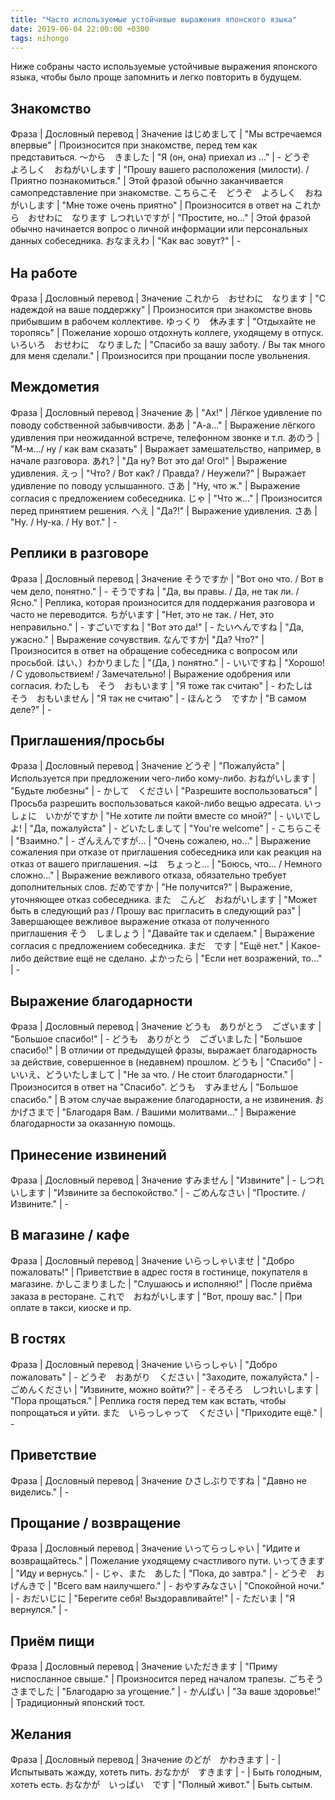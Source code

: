 ```yaml
---
title: "Часто используемые устойчивые выражения японского языка"
date: 2019-06-04 22:00:00 +0300
tags: nihongo
---
```

Ниже собраны часто используемые устойчивые выражения японского языка, чтобы было проще запомнить и легко повторить в будущем.
<!--more-->

## Знакомство

Фраза | Дословный перевод | Значение
はじめまして | "Мы встречаемся впервые" | Произносится при знакомстве, перед тем как представиться.
〜から　きました | "Я (он, она) приехал из ..." | -
どうぞ　よろしく　おねがいします | "Прошу вашего расположения (милости). / Приятно познакомиться." | Этой фразой обычно заканчивается самопредставление при знакомстве.
こちらこそ　どうぞ　よろしく　おねがいします | "Мне тоже очень приятно" | Произносится в ответ на これから　おせわに　なります
しつれいですが | "Простите, но..." | Этой фразой обычно начинается вопрос о личной информации или персональных данных собеседника.
おなまえわ | "Как вас зовут?" | -


## На работе

Фраза | Дословный перевод | Значение
これから　おせわに　なります | "С надеждой на ваше поддержку" | Произносится при знакомстве вновь прибывшим в рабочем коллективе.
ゆっくり　休みます | "Отдыхайте не торопясь" | Пожелание хорошо отдохнуть коллеге, уходящему в отпуск.
いろいろ　おせわに　なりました | "Спасибо за вашу заботу. / Вы так много для меня сделали." | Произносится при прощании после увольнения.


## Междометия

Фраза | Дословный перевод | Значение
あ | "Ах!" | Лёгкое удивление по поводу собственной забывчивости.
ああ | "А-а..." | Выражение лёгкого удивления при неожиданной встрече, телефонном звонке и т.п.
あのう | "М-м.../ ну / как вам сказать" | Выражает замешательство, например, в начале разговора.
あれ? | "Да ну? Вот это да! Ого!" | Выражение удивления.
えっ | "Что? / Вот как? / Правда? / Неужели?" | Выражает удивление по поводу услышанного.
さあ | "Ну, что ж." | Выражение согласия с предложением собеседника.
じゃ | "Что ж..." | Произносится перед принятием решения.
へえ | "Да?!" | Выражение удивления.
さあ | "Ну. / Ну-ка. / Ну вот." | -


## Реплики в разговоре

Фраза | Дословный перевод | Значение
そうですか | "Вот оно что. / Вот в чем дело, понятно." | -
そうですね | "Да, вы правы. / Да, не так ли. / Ясно." | Реплика, которая произносится для поддержания разговора и часто не переводится.
ちがいます | "Нет, это не так. / Нет, это неправильно." | -
すごいですね | "Вот это да!" | -
たいへんですね | "Да, ужасно." | Выражение сочувствия.
なんですか| "Да? Что?" | Произносится в ответ на обращение собеседника с вопросом или просьбой.
はい、）わかりました | "(Да, ) понятно." | -
いいですね | "Хорошо! / С удовольствием! / Замечательно! | Выражение одобрения или согласия.
わたしも　そう　おもいます | "Я тоже так считаю" | -
わたしは　そう　おもいません | "Я так не считаю" | -
ほんとう　ですか | "В самом деле?" | -


## Приглашения/просьбы

Фраза | Дословный перевод | Значение
どうぞ | "Пожалуйста" | Используется при предложении чего-либо кому-либо.
おねがいします | "Будьте любезны" | -
かして　ください | "Разрешите воспользоваться" | Просьба разрешить воспользоваться какой-либо вещью адресата.
いっしょに　いかがですか | "Не хотите ли пойти вместе со мной?" | -
いいでしよ! | "Да, пожалуйста" | -
どいたしまして | "You're welcome" | -
こちらこそ | "Взаимно." | -
ざんえんですが... | "Очень сожалею, но..." | Выражение сожаления при отказе от приглашения собеседника или как реакция на отказ от вашего приглашения.
~は　ちょっと... | "Боюсь, что... / Немного сложно..." | Выражение вежливого отказа, обязательно требует дополнительных слов.
だめですか | "Не получится?" | Выражение, уточняющее отказ собеседника.
また　こんど　おねがいします | "Может быть в следующий раз / Прошу вас пригласить в следующий раз" | Завершающее вежливое выражение отказа от полученного приглашения
そう　しましょう | "Давайте так и сделаем." | Выражение согласия с предложением собеседника.
まだ　です | "Ещё нет." | Какое-либо действие ещё не сделано.
よかったら | "Если нет возражений, то..." | -


## Выражение благодарности

Фраза | Дословный перевод | Значение 
どうも　ありがとう　ございます | "Большое спасибо!" | -
どうも　ありがとう　ございました | "Большое спасибо!" | В отличии от предыдущей фразы, выражает благодарность за действие, совершенное в (недавнем) прошлом.
どうも | "Спасибо" | -
いいえ、どういたしまして | "Не за что. / Не стоит благодарности." | Произносится в ответ на "Спасибо".
どうも　すみません | "Большое спасибо." | В этом случае выражение благодарности, а не извинения.
おかげさまで | "Благодаря Вам. / Вашими молитвами..." | Выражение благодарности за оказанную помощь.


## Принесение извинений

Фраза | Дословный перевод | Значение
すみません | "Извините" | -
しつれいします | "Извините за беспокойство." | -
ごめんなさい | "Простите. / Извините." | -


## В магазине / кафе

Фраза | Дословный перевод | Значение
いらっしゃいませ | "Добро пожаловать!" | Приветствие в адрес гостя в гостинице, покупателя в магазине.
かしこまりました | "Слушаюсь и исполняю!" | После приёма заказа в ресторане.
これで　おねがいします | "Вот, прошу вас." | При оплате в такси, киоске и пр.


## В гостях

Фраза | Дословный перевод | Значение
いらっしゃい | "Добро пожаловать" | -
どうぞ　おあがり　ください | "Заходите, пожалуйста." | -
ごめんください | "Извините, можно войти?" | -
そろそろ　しつれいします | "Пора прощаться." | Реплика гостя перед тем как встать, чтобы попрощаться и уйти.
また　いらっしゃって　ください | "Приходите ещё." | -


## Приветствие

Фраза | Дословный перевод | Значение
ひさしぶりですね | "Давно не виделись." | -


## Прощание / возвращение

Фраза | Дословный перевод | Значение
いってらっしゃい | "Идите и возвращайтесь." | Пожелание уходящему счастливого пути.
いってきます | "Иду и вернусь." | -
じゃ、また　あした | "Пока, до завтра." | -
どうぞ　おげんきで | "Всего вам наилучшего." | -
おやすみなさい | "Спокойной ночи." | -
おだいじに | "Берегите себя! Выздоравливайте!" | -
ただいま | "Я вернулся." | -


## Приём пищи

Фраза | Дословный перевод | Значение
いただきます | "Приму ниспосланное свыше." | Произносится перед началом трапезы.
ごちそうさまでした | "Благодарю за угощение." | -
かんぱい | "За ваше здоровье!" | Традиционный японский тост.


## Желания

Фраза | Дословный перевод | Значение
のどが　かわきます | - | Испытывать жажду, хотеть пить.
おなかが　すきます | - | Быть голодным, хотеть есть.
おなかが　いっぱい　です | "Полный живот." | Быть сытым.
